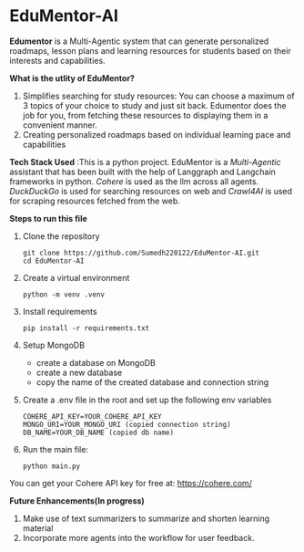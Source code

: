 # EduMentor-AI
**Edumentor** is a Multi-Agentic system that can generate personalized roadmaps, lesson plans and learning resources for students based on their interests and capabilities.

**What is the utlity of EduMentor?**
1. Simplifies searching for study resources: You can choose a maximum of 3 topics of your choice to study and just sit back. 
   Edumentor does the job for you, from fetching these resources to displaying them in a convenient manner.
2. Creating personalized roadmaps based on individual learning pace and capabilities

**Tech Stack Used**
:This is a python project. EduMentor is a *Multi-Agentic* assistant that has been built with the help of Langgraph and Langchain
frameworks in python. *Cohere* is used as the llm across all agents. *DuckDuckGo* is used for searching resources on web and *Crawl4AI* is used for scraping resources fetched from the web.

**Steps to run this file**

1. Clone the repository
   ```
   git clone https://github.com/Sumedh220122/EduMentor-AI.git
   cd EduMentor-AI
   ```
2. Create a virtual environment<br>
   ```
   python -m venv .venv
   ```
3. Install requirements</br>
    ```
    pip install -r requirements.txt
    ```
4. Setup MongoDB
      - create a database on MongoDB
      - create a new database
      - copy the name of the created database and connection string

4. Create a .env file in the root and set up the following env variables</br>
   ```
   COHERE_API_KEY=YOUR_COHERE_API_KEY
   MONGO_URI=YOUR_MONGO_URI (copied connection string)
   DB_NAME=YOUR_DB_NAME (copied db name)
   ```
5. Run the main file:</br>
   ```
   python main.py
   ```

You can get your Cohere API key for free at: https://cohere.com/<br>

**Future Enhancements(In progress)**
1. Make use of text summarizers to summarize and shorten learning material
2. Incorporate more agents into the workflow for user feedback.

